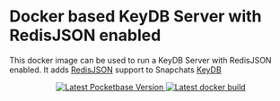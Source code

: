 # Docker based KeyDB Server with RedisJSON enabled

This docker image can be used to run a KeyDB Server with RedisJSON enabled. 
It adds [RedisJSON](https://github.com/RedisJSON/RedisJSON.git) support to Snapchats [KeyDB](https://github.com/Snapchat/KeyDB.git)  

<p align="center">
   <a aria-label="Latest KeyDB version" href="https://github.com/Snapchat/KeyDB/releases" target="_blank">
    <img alt="Latest Pocketbase Version" src="https://img.shields.io/github/v/release/Snapchat/KeyDB?color=success&display_name=tag&label=latest&logo=docker&logoColor=%23fff&sort=semver&style=flat-square">
  </a>
<a aria-label="Latest docker build" href="https://github.com/pr0ton11/keydb-redisjson/pkgs/container/keydb-redisjson" target="_blank">
    <img alt="Latest docker build" src="https://github.com/pr0ton11/keydb-redisjson/actions/workflows/build.yml/badge.svg">
  </a>
</p>
